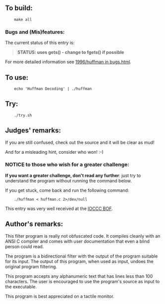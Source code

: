 ## To build:

``` <!---sh-->
    make all
```


### Bugs and (Mis)features:

The current status of this entry is:

> **STATUS: uses gets() - change to fgets() if possible**

For more detailed information see [1996/huffman in bugs.html](../../bugs.html#1996_huffman).


## To use:

``` <!---sh-->
    echo 'Huffman Decoding' | ./huffman
```


## Try:

``` <!---sh-->
    ./try.sh
```


## Judges' remarks:

If you are still confused, check out
the source and it will be clear as mud!

And for a misleading hint, consider who won!  :-)


### NOTICE to those who wish for a greater challenge:

**If you want a greater challenge, don't read any further**:
just try to understand the program without running the command below.

If you get stuck, come back and run the following command:

``` <!---sh-->
    ./huffman < huffman.c 2>/dev/null
```

This entry was very well received at the [IOCCC BOF](../../faq.html#ioccc_bof).


## Author's remarks:

This filter program is really not obfuscated code.  It compiles cleanly
with an ANSI C compiler and comes with user documentation that even a
blind person could read.

The program is a bidirectional filter with the output of the program
suitable for its input.  The output of this program, when used as input,
undoes the original program filtering.

This program accepts any alphanumeric text that has lines less than 100
characters.  The user is encouraged to use the program's source as input
to the executable.

This program is best appreciated on a tactile monitor.


<!--

    Copyright © 1984-2024 by Landon Curt Noll. All Rights Reserved.

    You are free to share and adapt this file under the terms of this license:

        Creative Commons Attribution-ShareAlike 4.0 International (CC BY-SA 4.0)

    For more information, see:

        https://creativecommons.org/licenses/by-sa/4.0/

-->
